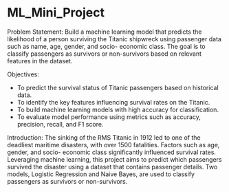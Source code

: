 # ML_Mini_Project

Problem Statement:
Build a machine learning model that predicts the likelihood of a person surviving
the Titanic shipwreck using passenger data such as name, age, gender, and socio-
economic class. The goal is to classify passengers as survivors or non-survivors
based on relevant features in the dataset.

Objectives:
- To predict the survival status of Titanic passengers based on historical data.
- To identify the key features influencing survival rates on the Titanic.
- To build machine learning models with high accuracy for classification.
- To evaluate model performance using metrics such as accuracy, precision, recall,
and F1 score.

Introduction:
The sinking of the RMS Titanic in 1912 led to one of the deadliest maritime
disasters, with over 1500 fatalities. Factors such as age, gender, and socio-
economic class significantly influenced survival rates. Leveraging machine
learning, this project aims to predict which passengers survived the disaster using
a dataset that contains passenger details. Two models, Logistic Regression and
Naive Bayes, are used to classify passengers as survivors or non-survivors.
